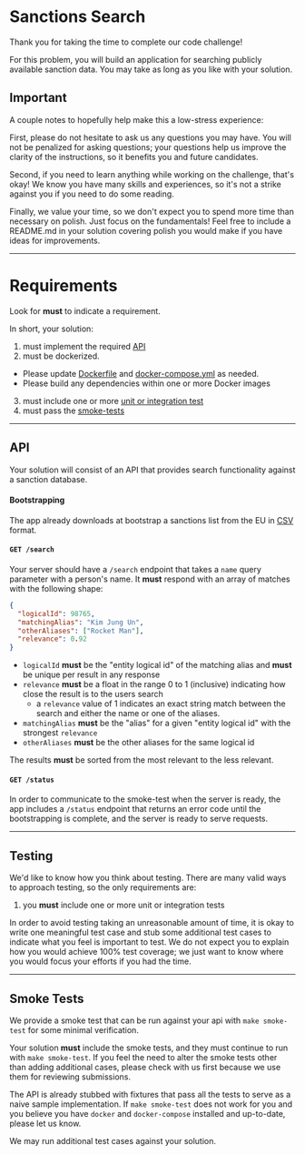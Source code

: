 # Sanctions Search

Thank you for taking the time to complete our code challenge!

For this problem, you will build an application for searching publicly available sanction data. You may take as long as you like with your solution.

## Important

A couple notes to hopefully help make this a low-stress experience:

First, please do not hesitate to ask us any questions you may have. You will not be penalized for asking questions; your questions help us improve the clarity of the instructions, so it benefits you and future candidates.

Second, if you need to learn anything while working on the challenge, that's okay! We know you have many skills and experiences, so it's not a strike against you if you need to do some reading.

Finally, we value your time, so we don't expect you to spend more time than necessary on polish. Just focus on the fundamentals! Feel free to include a README.md in your solution covering polish you would make if you have ideas for improvements.

----

# Requirements

Look for **must** to indicate a requirement.

In short, your solution:

1. must implement the required [API](#api)
2. must be dockerized.
  - Please update [Dockerfile](./Dockerfile) and [docker-compose.yml](./docker-compose.yml) as needed.
  - Please build any dependencies within one or more Docker images
3. must include one or more [unit or integration test](#testing)
4. must pass the [smoke-tests](#smoke-tests)

----

## API

Your solution will consist of an API that provides search functionality against a sanction database.

#### Bootstrapping

The app already downloads at bootstrap a sanctions list from the EU in [CSV](https://sigmaratings-public-static.s3.amazonaws.com/eu_sanctions.csv) format.

#### `GET /search`
Your server should have a `/search` endpoint that takes a `name` query parameter with a person's name. It **must** respond with an array of matches with the following shape:
```json
{
  "logicalId": 98765,
  "matchingAlias": "Kim Jung Un",
  "otherAliases": ["Rocket Man"],
  "relevance": 0.92
}
```

* `logicalId` **must** be the "entity logical id" of the matching alias and **must** be unique per result in any response
* `relevance` **must** be a float in the range 0 to 1 (inclusive) indicating how close the result is to the users search
  - a `relevance` value of 1 indicates an exact string match between the search and either the name or one of the aliases.
* `matchingAlias` **must** be the "alias" for a given "entity logical id" with the strongest `relevance`
* `otherAliases` **must** be the other aliases for the same logical id

The results **must** be sorted from the most relevant to the less relevant. 
#### `GET /status`
In order to communicate to the smoke-test when the server is ready, the app includes a `/status` endpoint that returns an error code until the bootstrapping is complete, and the server is ready to serve requests.

----

## Testing

We'd like to know how you think about testing. There are many valid ways to approach testing, so the only requirements are:
1. you **must** include one or more unit or integration tests

In order to avoid testing taking an unreasonable amount of time, it is okay to write one meaningful test case and stub some additional test cases to indicate what you feel is important to test. We do not expect you to explain how you would achieve 100% test coverage; we just want to know where you would focus your efforts if you had the time.

----

## Smoke Tests

We provide a smoke test that can be run against your api with `make smoke-test` for some minimal verification.

Your solution **must** include the smoke tests, and they must continue to run with `make smoke-test`. If you feel the need to alter the smoke tests other than adding additional cases, please check with us first because we use them for reviewing submissions.

The API is already stubbed with fixtures that pass all the tests to serve as a naive sample implementation. If `make smoke-test` does not work for you and you believe you have `docker` and `docker-compose` installed and up-to-date, please let us know.

We may run additional test cases against your solution.
